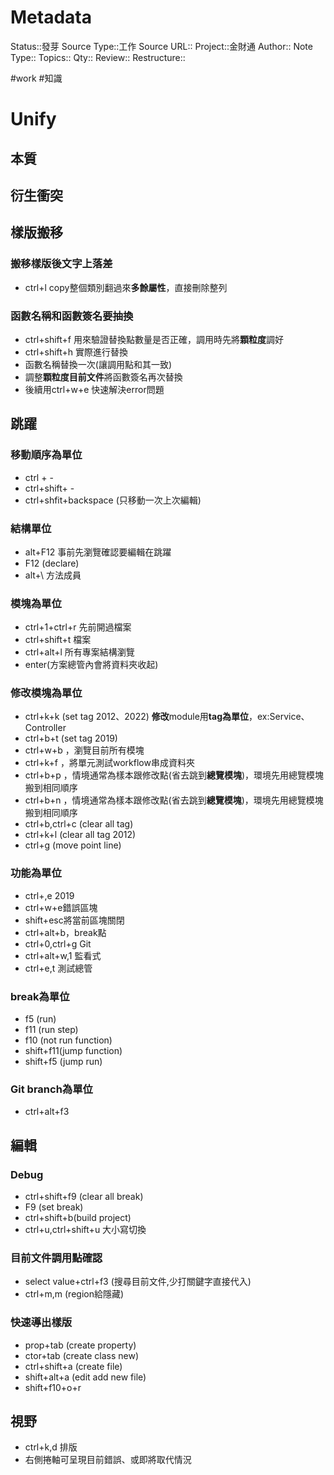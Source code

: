 # Metadata
Status::發芽
Source Type::工作
Source URL::
Project::金財通
Author::
Note Type::
Topics::
Qty::
Review::
Restructure::

#work #知識 
# Unify

## 本質

## 衍生衝突




## 樣版搬移
### 搬移樣版後文字上落差
- ctrl+l copy整個類別翻過來**多餘屬性**，直接刪除整列

### 函數名稱和函數簽名要抽換
- ctrl+shift+f 用來驗證替換點數量是否正確，調用時先將**顆粒度**調好
- ctrl+shift+h 實際進行替換
- 函數名稱替換一次(讓調用點和其一致)
- 調整**顆粒度目前文件**將函數簽名再次替換
- 後續用ctrl+w+e 快速解決error問題


## 跳躍
### 移動順序為單位
- ctrl + - 
- ctrl+shift+ - 
- ctrl+shfit+backspace (只移動一次上次編輯)
### 結構單位
- alt+F12 事前先瀏覽確認要編輯在跳躍
- F12 (declare)
- alt+\ 方法成員
### 模塊為單位
- ctrl+1+ctrl+r 先前開過檔案
- ctrl+shift+t 檔案
- ctrl+alt+l 所有專案結構瀏覽
- enter(方案總管內會將資料夾收起)
### 修改模塊為單位
- ctrl+k+k (set tag 2012、2022) **修改**module用**tag為單位**，ex:Service、Controller
- ctrl+b+t (set tag 2019)
- ctrl+w+b ，瀏覽目前所有模塊
- ctrl+k+f ，將單元測試workflow串成資料夾
- ctrl+b+p ，情境通常為樣本跟修改點(省去跳到**總覽模塊**)，環境先用總覽模塊搬到相同順序
- ctrl+b+n ，情境通常為樣本跟修改點(省去跳到**總覽模塊**)，環境先用總覽模塊搬到相同順序
- ctrl+b,ctrl+c (clear all tag)
- ctrl+k+l (clear all tag 2012)
- ctrl+g (move point line)
### 功能為單位
- ctrl+\,e 2019
- ctrl+w+e錯誤區塊
- shift+esc將當前區塊關閉
- ctrl+alt+b，break點
- ctrl+0,ctrl+g Git
- ctrl+alt+w,1 監看式
- ctrl+e,t 測試總管
### break為單位
- f5 (run)
- f11 (run step)
- f10 (not run function)
- shift+f11(jump function)
- shift+f5 (jump run)
### Git branch為單位
- ctrl+alt+f3 

## 編輯
### Debug
- ctrl+shift+f9 (clear all break)
- F9 (set break)
- ctrl+shift+b(build project) 
- ctrl+u,ctrl+shift+u 大小寫切換
### 目前文件調用點確認
- select value+ctrl+f3 (搜尋目前文件,少打關鍵字直接代入) 
- ctrl+m,m (region給隱藏)

### 快速導出樣版
  - prop+tab (create property)
  - ctor+tab (create class new)
  - ctrl+shift+a (create file)
  - shift+alt+a (edit add new file)
  - shift+f10+o+r

## 視野
- ctrl+k,d 排版
- 右側捲軸可呈現目前錯誤、或即將取代情況
